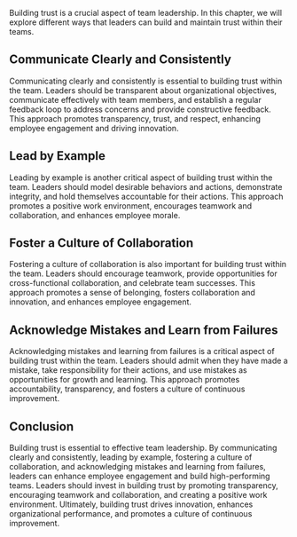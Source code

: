 

Building trust is a crucial aspect of team leadership. In this chapter, we will explore different ways that leaders can build and maintain trust within their teams.

## Communicate Clearly and Consistently

Communicating clearly and consistently is essential to building trust within the team. Leaders should be transparent about organizational objectives, communicate effectively with team members, and establish a regular feedback loop to address concerns and provide constructive feedback. This approach promotes transparency, trust, and respect, enhancing employee engagement and driving innovation.

## Lead by Example

Leading by example is another critical aspect of building trust within the team. Leaders should model desirable behaviors and actions, demonstrate integrity, and hold themselves accountable for their actions. This approach promotes a positive work environment, encourages teamwork and collaboration, and enhances employee morale.

## Foster a Culture of Collaboration

Fostering a culture of collaboration is also important for building trust within the team. Leaders should encourage teamwork, provide opportunities for cross-functional collaboration, and celebrate team successes. This approach promotes a sense of belonging, fosters collaboration and innovation, and enhances employee engagement.

## Acknowledge Mistakes and Learn from Failures

Acknowledging mistakes and learning from failures is a critical aspect of building trust within the team. Leaders should admit when they have made a mistake, take responsibility for their actions, and use mistakes as opportunities for growth and learning. This approach promotes accountability, transparency, and fosters a culture of continuous improvement.

## Conclusion

Building trust is essential to effective team leadership. By communicating clearly and consistently, leading by example, fostering a culture of collaboration, and acknowledging mistakes and learning from failures, leaders can enhance employee engagement and build high-performing teams. Leaders should invest in building trust by promoting transparency, encouraging teamwork and collaboration, and creating a positive work environment. Ultimately, building trust drives innovation, enhances organizational performance, and promotes a culture of continuous improvement.
